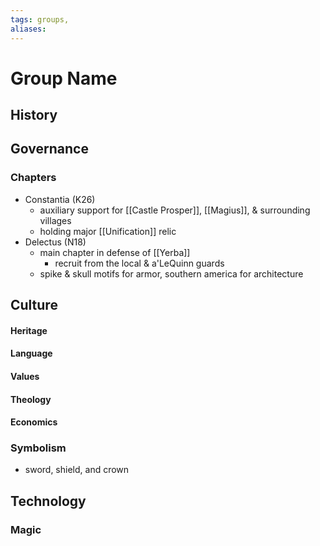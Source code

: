 ```yaml
---
tags: groups, 
aliases:
---
```


# Group Name
## History
## Governance
### Chapters
- Constantia (K26)
	- auxiliary support for [[Castle Prosper]], [[Magius]], & surrounding villages
	- holding major [[Unification]] relic
- Delectus (N18)
	- main chapter in defense of [[Yerba]]
		- recruit from the local & a'LeQuinn guards
	- spike & skull motifs for armor, southern america for architecture
## Culture
#### Heritage
#### Language
#### Values
#### Theology
#### Economics
### Symbolism
- sword, shield, and crown
## Technology
### Magic